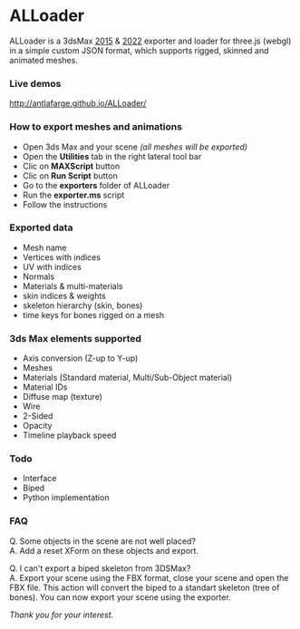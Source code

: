 # ALLoader  

ALLoader is a 3dsMax [2015](https://github.com/antlafarge/ALLoader/tree/3dsmax2015) & [2022](https://github.com/antlafarge/ALLoader/tree/3dsmax2022) exporter and loader for three.js (webgl) in a simple custom JSON format, which supports rigged, skinned and animated meshes.  

### Live demos  
http://antlafarge.github.io/ALLoader/  

### How to export meshes and animations  
- Open 3ds Max and your scene *(all meshes will be exported)*  
- Open the **Utilities** tab in the right lateral tool bar  
- Clic on **MAXScript** button  
- Clic on **Run Script** button  
- Go to the **exporters** folder of ALLoader  
- Run the **exporter.ms** script  
- Follow the instructions  

### Exported data  
- Mesh name  
- Vertices with indices  
- UV with indices  
- Normals  
- Materials & multi-materials  
- skin indices & weights  
- skeleton hierarchy (skin, bones)  
- time keys for bones rigged on a mesh  

### 3ds Max elements supported  
- Axis conversion (Z-up to Y-up)  
- Meshes  
- Materials (Standard material, Multi/Sub-Object material)  
- Material IDs  
- Diffuse map (texture)  
- Wire  
- 2-Sided  
- Opacity  
- Timeline playback speed  

### Todo  
- Interface  
- Biped  
- Python implementation  

### FAQ
Q. Some objects in the scene are not well placed?  
A. Add a reset XForm on these objects and export.  

Q. I can't export a biped skeleton from 3DSMax?  
A. Export your scene using the FBX format, close your scene and open the FBX file. This action will convert the biped to a standart skeleton (tree of bones). You can now export your scene using the exporter.  

_Thank you for your interest._  

